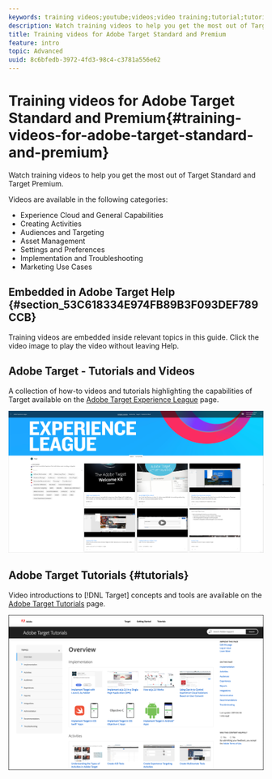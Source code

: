 ```yaml
---
keywords: training videos;youtube;videos;video training;tutorial;tutorials;video
description: Watch training videos to help you get the most out of Target Standard and Target Premium.
title: Training videos for Adobe Target Standard and Premium
feature: intro 
topic: Advanced
uuid: 8c6bfedb-3972-4fd3-98c4-c3781a556e62
---
```


# Training videos for Adobe Target Standard and Premium{#training-videos-for-adobe-target-standard-and-premium}

Watch training videos to help you get the most out of Target Standard and Target Premium.

Videos are available in the following categories:

* Experience Cloud and General Capabilities 
* Creating Activities 
* Audiences and Targeting 
* Asset Management 
* Settings and Preferences 
* Implementation and Troubleshooting 
* Marketing Use Cases

## Embedded in Adobe Target Help {#section_53C618334E974FB89B3F093DEF789CCB}

Training videos are embedded inside relevant topics in this guide. Click the video image to play the video without leaving Help.

## Adobe Target - Tutorials and Videos

A collection of how-to videos and tutorials highlighting the capabilities of Target available on the [Adobe Target Experience League](https://guided.adobe.com/#recommended/solutions/target) page. 

![Experience League videos](/help/c-intro/assets/experience-league.png)

## Adobe Target Tutorials {#tutorials}

Video introductions to [!DNL Target] concepts and tools are available on  the [Adobe Target Tutorials](https://docs.adobe.com/content/help/en/target-learn/tutorials/overview.html) page.

![Adobe Target Tutorials](/help/c-intro/assets/adobe-target-tutorials-new.png)